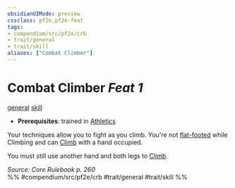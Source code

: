 ```yaml
---
obsidianUIMode: preview
cssclass: pf2e,pf2e-feat
tags:
- compendium/src/pf2e/crb
- trait/general
- trait/skill
aliases: ["Combat Climber"]
---
```

# Combat Climber  *Feat 1*  
[general](/rules/traits/general.md)  [skill](/rules/traits/skill.md)  

- **Prerequisites**: trained in [Athletics](/compendium/skills.md#Athletics)

Your techniques allow you to fight as you climb. You're not [flat-footed](/rules/conditions.md#Flat-footed) while Climbing and can [Climb](/rules/actions/climb.md) with a hand occupied.

You must still use another hand and both legs to [Climb](/rules/actions/climb.md).

*Source: Core Rulebook p. 260*  
%% #compendium/src/pf2e/crb #trait/general #trait/skill %%